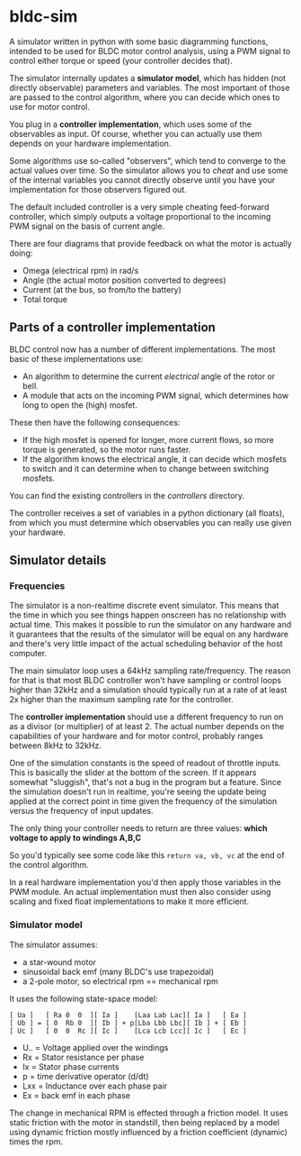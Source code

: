# bldc-sim

A simulator written in python with some basic diagramming functions, intended
to be used for BLDC motor control analysis, using a PWM signal to control either
torque or speed (your controller decides that). 

The simulator internally updates a **simulator model**, which has hidden 
(not directly observable) parameters and variables. The most important of those are
passed to the control algorithm, where you can decide which ones to use for motor control.

You plug in a **controller implementation**, which uses some of the observables as input. 
Of course, whether you can actually use them depends on your hardware implementation.

Some algorithms use so-called "observers", which tend to converge to the actual values
over time. So the simulator allows you to *cheat* and use some of the internal variables
you cannot directly observe until you have your implementation for those observers
figured out.

The default included controller is a very simple cheating feed-forward controller, which 
simply outputs a voltage proportional to the incoming PWM signal on the basis of current angle.

There are four diagrams that provide feedback on what the motor is actually doing:
- Omega (electrical rpm) in rad/s
- Angle (the actual motor position converted to degrees)
- Current (at the bus, so from/to the battery)
- Total torque

## Parts of a controller implementation

BLDC control now has a number of different implementations. The most basic of these implementations use:
- An algorithm to determine the current *electrical* angle of the rotor or bell.
- A module that acts on the incoming PWM signal, which determines how long to open the (high) mosfet.

These then have the following consequences:

* If the high mosfet is opened for longer, more current flows, so more torque is generated, so the motor runs faster.
* If the algorithm knows the electrical angle, it can decide which mosfets to switch and it can determine when
  to change between switching mosfets.

You can find the existing controllers in the *controllers* directory. 

The controller receives a set of variables in a python dictionary (all floats), from which you must determine
which observables you can really use given your hardware. 

## Simulator details

### Frequencies

The simulator is a non-realtime discrete event simulator. This means that the time in which you see things happen
onscreen has no relationship with actual time. This makes it possible to run the simulator on any hardware and
it guarantees that the results of the simulator will be equal on any hardware and there's very little impact of
the actual scheduling behavior of the host computer.

The main simulator loop uses a 64kHz sampling rate/frequency. The reason for that is that most BLDC controller
won't have sampling or control loops higher than 32kHz and a simulation should typically run at a rate of at least
2x higher than the maximum sampling rate for the controller.

The **controller implementation** should use a different frequency to run on as a divisor (or multiplier) of at least 2.
The actual number depends on the capabilities of your hardware and for motor control, probably ranges between 8kHz to 32kHz.

One of the simulation constants is the speed of readout of throttle inputs. This is basically the slider at the bottom
of the screen. If it appears somewhat "sluggish", that's not a bug in the program but a feature. Since the simulation doesn't run
in realtime, you're seeing the update being applied at the correct point in time given the frequency of the simulation
versus the frequency of input updates.

The only thing your controller needs to return are three values: **which voltage to apply to windings A,B,C**

So you'd typically see some code like this `return va, vb, vc` at the end of the control algorithm.

In a real hardware implementation you'd then apply those variables in the PWM module. An actual implementation must then
also consider using scaling and fixed float implementations to make it more efficient. 

### Simulator model

The simulator assumes:
- a star-wound motor
- sinusoidal back emf (many BLDC's use trapezoidal)
- a 2-pole motor, so electrical rpm == mechanical rpm

It uses the following state-space model:

```
[ Ua ]   [ Ra 0  0  ][ Ia ]    [Laa Lab Lac][ Ia ]   [ Ea ]
[ Ub ] = [ 0  Rb 0  ][ Ib ] + p[Lba Lbb Lbc][ Ib ] + [ Eb ]
[ Uc ]   [ 0  0  Rc ][ Ic ]    [Lca Lcb Lcc][ Ic ]   [ Ec ]
```

- U.. = Voltage applied over the windings
- Rx = Stator resistance per phase
- Ix = Stator phase currents
- p = time derivative operator (d/dt)
- Lxx = Inductance over each phase pair
- Ex = back emf in each phase

The change in mechanical RPM is effected through a friction model. It uses static friction with the motor in standstill,
then being replaced by a model using dynamic friction mostly influenced by a friction coefficient (dynamic) times
the rpm. 





